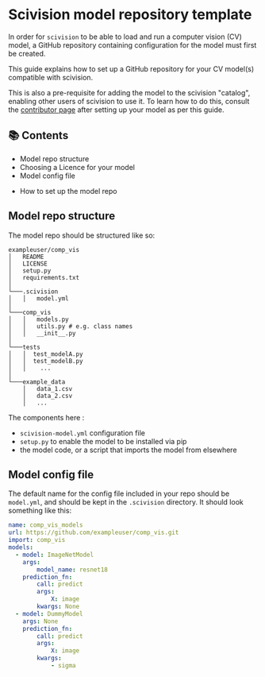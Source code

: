 # Scivision model repository template

In order for `scivision` to be able to load and run a computer vision (CV) model, a GitHub repository containing configuration for the model must first be created.

This guide explains how to set up a GitHub repository for your CV model(s) compatible with scivision.

This is also a pre-requisite for adding the model to the scivision "catalog", enabling other users of scivision to use it. To learn how to do this, consult the [contributor page](../contributing.md#gift-extending-the-scivision-catalog) after setting up your model as per this guide.

## 📚 Contents

- Model repo structure
- Choosing a Licence for your model
- Model config file
<!-- - Model adapter code (TODO: for a later version of scivision)-->
- How to set up the model repo

## Model repo structure

The model repo should be structured like so:

```
exampleuser/comp_vis
│   README
│   LICENSE
│   setup.py
│   requirements.txt
│   
└───.scivision
│   │   model.yml
│   
└───comp_vis
│   │   models.py
│   │   utils.py # e.g. class names
│   │   __init__.py
│   
└───tests
│   │  test_modelA.py
│   │  test_modelB.py
│   │    ...
│   
└───example_data
    │   data_1.csv
    │   data_2.csv
    │   ...
```

The components here :

-  `scivision-model.yml` configuration file
- `setup.py` to enable the model to be installed via pip
- the model code, or a script that imports the model from elsewhere

## Model config file

The default name for the config file included in your repo should be `model.yml`, and should be kept in the `.scivision` directory. It should look something like this:

```yaml
name: comp_vis_models
url: https://github.com/exampleuser/comp_vis.git
import: comp_vis
models:
  - model: ImageNetModel
    args:
        model_name: resnet18
    prediction_fn:
        call: predict
        args:
            X: image
        kwargs: None
  - model: DummyModel
    args: None
    prediction_fn:
        call: predict
        args:
            X: image
        kwargs:
            - sigma
```



